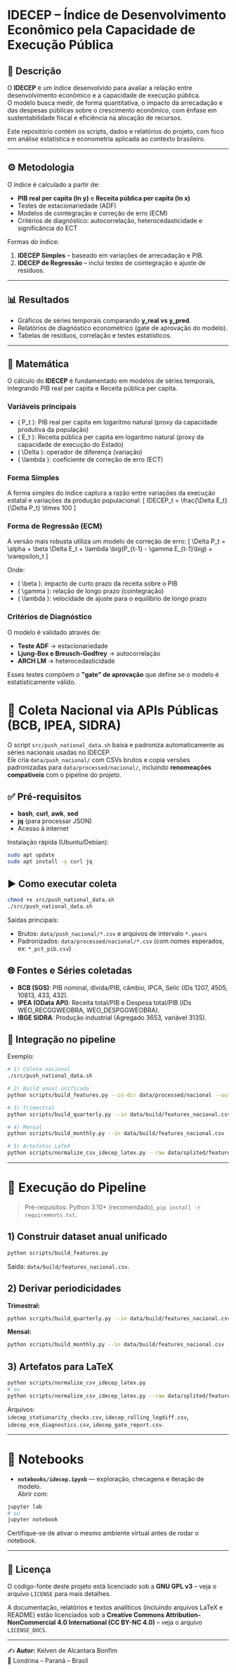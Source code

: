 # IDECEP – Índice de Desenvolvimento Econômico pela Capacidade de Execução Pública

## 📌 Descrição
O **IDECEP** é um índice desenvolvido para avaliar a relação entre desenvolvimento econômico e a capacidade de execução pública.  
O modelo busca medir, de forma quantitativa, o impacto da arrecadação e das despesas públicas sobre o crescimento econômico, com ênfase em sustentabilidade fiscal e eficiência na alocação de recursos.

Este repositório contém os scripts, dados e relatórios do projeto, com foco em análise estatística e econometria aplicada ao contexto brasileiro.

---

## ⚙️ Metodologia
O índice é calculado a partir de:
- **PIB real per capita (ln y)** e **Receita pública per capita (ln x)**  
- Testes de estacionariedade (ADF)  
- Modelos de cointegração e correção de erro (ECM)  
- Critérios de diagnóstico: autocorrelação, heterocedasticidade e significância do ECT  

Formas do índice:
1. **IDECEP Simples** – baseado em variações de arrecadação e PIB.  
2. **IDECEP de Regressão** – inclui testes de cointegração e ajuste de resíduos.  

---

## 📊 Resultados
- Gráficos de séries temporais comparando **y_real vs y_pred**.  
- Relatórios de diagnóstico econométrico (gate de aprovação do modelo).  
- Tabelas de resíduos, correlação e testes estatísticos.

---

## 📐 Matemática

O cálculo do **IDECEP** é fundamentado em modelos de séries temporais, integrando PIB real per capita e Receita pública per capita.  

### Variáveis principais
- \( P_t \): PIB real per capita em logaritmo natural (proxy da capacidade produtiva da população)  
- \( E_t \): Receita pública per capita em logaritmo natural (proxy da capacidade de execução do Estado)  
- \( \Delta \): operador de diferença (variação)  
- \( \lambda \): coeficiente de correção de erro (ECT)  

### Forma Simples
A forma simples do índice captura a razão entre variações da execução estatal e variações da produção populacional:
\[
IDECEP_t = \frac{\Delta E_t}{\Delta P_t} \times 100
\]

### Forma de Regressão (ECM)
A versão mais robusta utiliza um modelo de correção de erro:
\[
\Delta P_t = \alpha + \beta \Delta E_t + \lambda \big(P_{t-1} - \gamma E_{t-1}\big) + \varepsilon_t
\]

Onde:
- \( \beta \): impacto de curto prazo da receita sobre o PIB  
- \( \gamma \): relação de longo prazo (cointegração)  
- \( \lambda \): velocidade de ajuste para o equilíbrio de longo prazo  

### Critérios de Diagnóstico
O modelo é validado através de:
- **Teste ADF** → estacionariedade  
- **Ljung-Box e Breusch-Godfrey** → autocorrelação  
- **ARCH LM** → heterocedasticidade  

Esses testes compõem o **"gate" de aprovação** que define se o modelo é estatisticamente válido.



# 📡 Coleta Nacional via APIs Públicas (BCB, IPEA, SIDRA)

O script `src/push_national_data.sh` baixa e padroniza automaticamente as séries nacionais usadas no IDECEP.  
Ele cria `data/push_nacional/` com CSVs brutos e copia versões padronizadas para `data/processed/nacional/`, incluindo **renomeações compatíveis** com o pipeline do projeto.

## ✅ Pré‑requisitos
- **bash**, **curl**, **awk**, **sed**
- **jq** (para processar JSON)
- Acesso à internet

Instalação rápida (Ubuntu/Debian):
```bash
sudo apt update
sudo apt install -y curl jq
```

## ▶️ Como executar coleta
```bash
chmod +x src/push_national_data.sh
./src/push_national_data.sh
```

Saídas principais:
- Brutos: `data/push_nacional/*.csv` e arquivos de intervalo `*.years`
- Padronizados: `data/processed/nacional/*.csv` (com nomes esperados, ex: `*_pct_pib.csv`)

## 🌐 Fontes e Séries coletadas
- **BCB (SGS)**: PIB nominal, dívida/PIB, câmbio, IPCA, Selic (IDs 1207, 4505, 10813, 433, 432).
- **IPEA (OData API)**: Receita total/PIB e Despesa total/PIB (IDs WEO_RECGGWEOBRA, WEO_DESPGGWEOBRA).
- **IBGE SIDRA**: Produção industrial (Agregado 3653, variável 3135).

## 🔗 Integração no pipeline
Exemplo:
```bash
# 1) Coleta nacional
./src/push_national_data.sh

# 2) Build anual unificado
python scripts/build_features.py --in-dir data/processed/nacional --out data/build/features_nacional.csv

# 3) Trimestral
python scripts/build_quarterly.py --in data/build/features_nacional.csv --out data/splited/features_quarterly.csv --flows pib_nominal_brl --verbose

# 4) Mensal
python scripts/build_monthly.py --in data/build/features_nacional.csv --out data/splited/features_monthly.csv --flows pib_nominal_brl --verbose

# 5) Artefatos LaTeX
python scripts/normalize_csv_idecep_latex.py --raw data/splited/features_quarterly.csv --date-col date
```

---

# 🚀 Execução do Pipeline

> Pré-requisitos: Python 3.10+ (recomendado), `pip install -r requirements.txt`.

## 1) Construir dataset anual unificado
```bash
python scripts/build_features.py
```
Saída: `data/build/features_nacional.csv`.

## 2) Derivar periodicidades
**Trimestral:**
```bash
python scripts/build_quarterly.py --in data/build/features_nacional.csv --out data/splited/features_quarterly.csv --flows pib_nominal_brl --verbose
```
**Mensal:**
```bash
python scripts/build_monthly.py --in data/build/features_nacional.csv --out data/splited/features_monthly.csv --flows pib_nominal_brl --verbose
```

## 3) Artefatos para LaTeX
```bash
python scripts/normalize_csv_idecep_latex.py
# ou
python scripts/normalize_csv_idecep_latex.py --raw data/splited/features_quarterly.csv --date-col date
```
Arquivos:  
`idecep_stationarity_checks.csv`, `idecep_rolling_logdiff.csv`, `idecep_ecm_diagnostics.csv`, `idecep_gate_report.csv`.

---

# 📓 Notebooks
- **`notebooks/idecep.ipynb`** — exploração, checagens e iteração de modelo.  
Abrir com:
```bash
jupyter lab
# ou
jupyter notebook
```
Certifique-se de ativar o mesmo ambiente virtual antes de rodar o notebook.

---

## 📜 Licença
O código-fonte deste projeto está licenciado sob a **GNU GPL v3** – veja o arquivo `LICENSE` para mais detalhes.  

A documentação, relatórios e textos analíticos (incluindo arquivos LaTeX e README) estão licenciados sob a **Creative Commons Attribution-NonCommercial 4.0 International (CC BY-NC 4.0)** – veja o arquivo `LICENSE_DOCS`.  

---

✍️ **Autor:** Kelven de Alcantara Bonfim  
📍 Londrina – Paraná – Brasil

